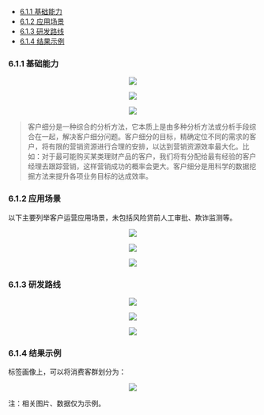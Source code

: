 
- [6.1.1 基础能力](#611-基础能力)
- [6.1.2 应用场景](#612-应用场景)
- [6.1.3 研发路线](#613-研发路线)
- [6.1.4 结果示例](#614-结果示例)

### 6.1.1 基础能力

<p align="center">
<img src="../../Z/6.1.1.0-000.png">
</p>

<p align="center">
<img src="../../Z/6.1.1.0-001.png">
</p>

<p align="center">
<img src="../../Z/6.1.1.0-002.png">
</p>

> 客户细分是一种综合的分析方法，它本质上是由多种分析方法或分析手段综合在一起，解决客户细分问题。客户细分的目标，精确定位不同的需求的客户，将有限的营销资源进行合理的安排，以达到营销资源效率最大化。比如：对于最可能购买某类理财产品的客户，我们将有分配给最有经验的客户经理去跟踪营销，这样营销成功的概率会更大。客户细分是用科学的数据挖掘方法来提升各项业务目标的达成效率。


### 6.1.2 应用场景
以下主要列举客户运营应用场景，未包括风险贷前人工审批、欺诈监测等。

<p align="center">
<img src="../../Z/6.1.2.0-000.png">
</p>

<p align="center">
<img src="../../Z/6.1.2.0-001.png">
</p>

<p align="center">
<img src="../../Z/6.1.2.0-002.png">
</p>

### 6.1.3 研发路线

<p align="center">
<img src="../../Z/6.1.3.0-000.png">
</p>

<p align="center">
<img src="../../Z/6.1.3.0-001.png">
</p>

<p align="center">
<img src="../../Z/6.1.3.0-002.png">
</p>

### 6.1.4 结果示例
标签画像上，可以将消费客群划分为：

<p align="center">
<img src="../../Z/6.1.4.0-000.png">
</p>

注：相关图片、数据仅为示例。

